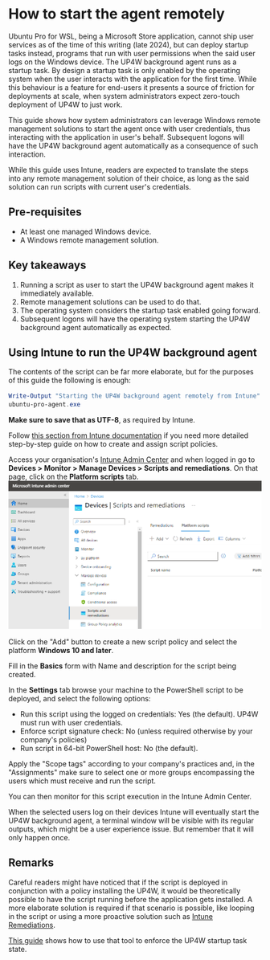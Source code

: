 # How to start the agent remotely

Ubuntu Pro for WSL, being a Microsoft Store application, cannot ship user services as of the time of this writing (late
2024), but can deploy startup tasks instead, programs that run with user permissions when the said user logs on the
Windows device. The UP4W background agent runs as a startup task. By design a startup task is only enabled by the
operating system when the user interacts with the application for the first time. While this behaviour is a feature for
end-users it presents a source of friction for deployments at scale, when system administrators expect zero-touch
deployment of UP4W to just work.

This guide shows how system administrators can leverage Windows remote management solutions to start the agent once
with user credentials, thus interacting with the application in user's behalf. Subsequent logons will have the UP4W
background agent automatically as a consequence of such interaction.

While this guide uses Intune, readers are expected to translate the steps into any remote management solution of their
choice, as long as the said solution can run scripts with current user's credentials.

## Pre-requisites

- At least one managed Windows device.
- A Windows remote management solution.

## Key takeaways

1. Running a script as user to start the UP4W background agent makes it immediately available.
2. Remote management solutions can be used to do that.
3. The operating system considers the startup task enabled going forward.
4. Subsequent logons will have the operating system starting the UP4W background agent automatically as expected.

## Using Intune to run the UP4W background agent

The contents of the script can be far more elaborate, but for the purposes of this guide the following is enough:

```powershell
Write-Output "Starting the UP4W background agent remotely from Intune"
ubuntu-pro-agent.exe
```
**Make sure to save that as UTF-8**, as required by Intune.

Follow [this section from Intune documentation](https://learn.microsoft.com/en-us/mem/intune/apps/intune-management-extension#create-a-script-policy-and-assign-it)
if you need more detailed step-by-step guide on how to create and assign script policies.

Access your organisation's [Intune Admin Center](https://intune.microsoft.com) and when logged in go to **Devices > Monitor > Manage Devices > Scripts and remediations**.
On that page, click on the **Platform scripts** tab.
![Platform scripts revealed under Devices > Scripts and remediations](./assets/intune-platform-scripts.png)

Click on the "Add" button to create a new script policy and select the platform **Windows 10 and later**.

Fill in the **Basics** form with Name and description for the script being created.

In the **Settings** tab browse your machine to the PowerShell script to be deployed, and select the following options:
- Run this script using the logged on credentials: Yes (the default). UP4W must run with user credentials.
- Enforce script signature check: No (unless required otherwise by your company's policies)
- Run script in 64-bit PowerShell host: No (the default).

Apply the "Scope tags" according to your company's practices and, in the "Assignments" make sure to select one or more
groups encompassing the users which must receive and run the script.

You can then monitor for this script execution in the Intune Admin Center.

When the selected users log on their devices Intune will eventually start the UP4W background agent, a terminal window
will be visible with its regular outputs, which might be a user experience issue. But remember that it will only happen
once.

## Remarks

Careful readers might have noticed that if the script is deployed in conjunction with a policy installing the UP4W, it
would be theoretically possible to have the script running before the application gets installed. A more elaborate
solution is required if that scenario is possible, like looping in the script or using a more proactive solution such as
[Intune Remediations](https://learn.microsoft.com/en-us/mem/intune/fundamentals/remediations).

[This guide](howto::enforce-with-intune) shows how to use that tool to enforce the UP4W startup task state.

[modeline]: # ( vim: set tw=119: )
